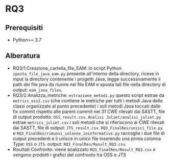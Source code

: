 # RQ3

## Prerequisiti
 - Python>= 3.7

## Alberatura
- RQ3/1.Creazione_cartella_file_EAM: lo script Python `sposta_file_java_eam.py` presente all'interno della directory, riceve in input la directory contenente i progetti Java,
  legge successivamente il path dei file java da riunire nei file EAM e sposta tali file nella directory di output: `eam_java_files`.
- RQ3/2.Analizza_metriche: `estrazione_metodi.py` questo script estrae da `metrics_oss2.csv` (che contiene le metriche per tutti i metodi Java delle classi organizzate al punto precedente)
  i soli metodi Java toccati dalle fix commit rispetto alle parent commit nei 31 CWE rilevati dai SASTT, file di output prodotto: `OSS_result.csv`.
  `Analisi Juliet/analisi_juliet.py` estrae `metrics_juliet.csv` i soli metodi che si riferiscono ai CWE rilevati dai SASTT, file di output: `JTS_result.csv`.
  `RQ3_FinalRes/unisci_file.py` e `RQ3_FinalRes/rimuovi_colonne_ininformative.py` raccoglie i due file di output precedenti e li unisce in unico file inserendo una prima colonna Type: `OSS` o `JTS`.
  output: `RQ3_FinalRes/Result_RQ3.csv`.
- Risultati Confronto: viene analizzato `RQ3_FinalRes/Result_RQ3.csv` e vengono prodotti i grafici del confronto tra OSS e JTS
